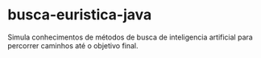 # busca-euristica-java
Simula conhecimentos de métodos de busca de inteligencia artificial para percorrer caminhos até o objetivo final.
